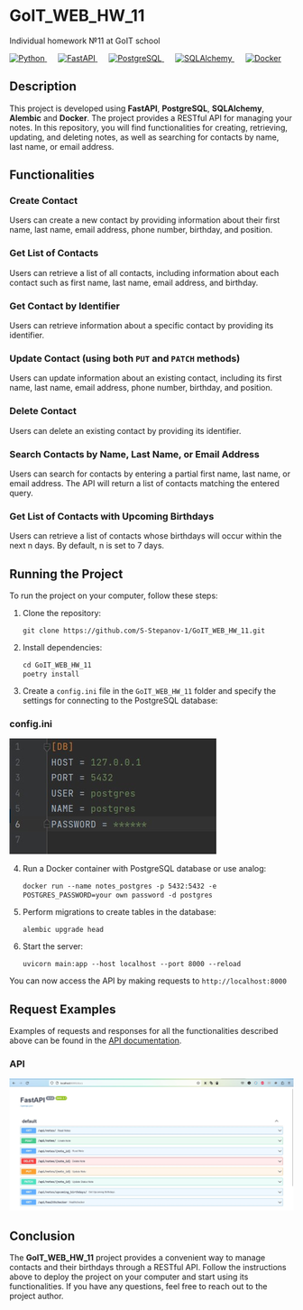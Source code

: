 # GoIT_WEB_HW_11
Individual homework №11 at GoIT school

<div>
  <a href="https://www.python.org" target="_blank">
    <img src="https://www.python.org/static/community_logos/python-logo.png" alt="Python" height="30">
  </a>
  &nbsp;&nbsp;&nbsp;&nbsp;
  <a href="https://fastapi.tiangolo.com" target="_blank">
    <img src="https://fastapi.tiangolo.com/img/logo-margin/logo-teal.png" alt="FastAPI" height="30">
  </a>
  &nbsp;&nbsp;&nbsp;&nbsp;
  <a href="https://www.postgresql.org" target="_blank">
    <img src="https://www.postgresql.org/media/img/about/press/elephant.png" alt="PostgreSQL" height="30">
  </a>
  &nbsp;&nbsp;&nbsp;&nbsp;
  <a href="https://www.sqlalchemy.org" target="_blank">
    <img src="https://www.sqlalchemy.org/img/sqla_logo.png" alt="SQLAlchemy" height="30">
  </a>
  &nbsp;&nbsp;&nbsp;&nbsp;
  <a href="https://www.docker.com" target="_blank">
    <img src="https://www.docker.com/wp-content/uploads/2022/03/vertical-logo-monochromatic.png" alt="Docker" height="30">
  </a>
</div>



## Description

This project is developed using **FastAPI**, **PostgreSQL**, **SQLAlchemy**, **Alembic** and **Docker**. The project provides a RESTful API for managing your notes. In this repository, you will find functionalities for creating, retrieving, updating, and deleting notes, as well as searching for contacts by name, last name, or email address.

## Functionalities

### Create Contact
Users can create a new contact by providing information about their first name, last name, email address, phone number, birthday, and position.

### Get List of Contacts
Users can retrieve a list of all contacts, including information about each contact such as first name, last name, email address, and birthday.

### Get Contact by Identifier
Users can retrieve information about a specific contact by providing its identifier.

### Update Contact (using both `PUT` and `PATCH` methods)
Users can update information about an existing contact, including its first name, last name, email address, phone number, birthday, and position.

### Delete Contact
Users can delete an existing contact by providing its identifier.

### Search Contacts by Name, Last Name, or Email Address
Users can search for contacts by entering a partial first name, last name, or email address. The API will return a list of contacts matching the entered query.

### Get List of Contacts with Upcoming Birthdays
Users can retrieve a list of contacts whose birthdays will occur within the next n days. By default, n is set to 7 days.

## Running the Project

To run the project on your computer, follow these steps:

1. Clone the repository:
   ```
   git clone https://github.com/S-Stepanov-1/GoIT_WEB_HW_11.git
   ```

2. Install dependencies:
   ```
   cd GoIT_WEB_HW_11
   poetry install
   ```

3. Create a `config.ini` file in the `GoIT_WEB_HW_11` folder and specify the settings for connecting to the PostgreSQL database:

### config.ini
![config_structure](Pictures/config.jpg)

4. Run a Docker container with PostgreSQL database or use analog:
    ```
    docker run --name notes_postgres -p 5432:5432 -e POSTGRES_PASSWORD=your own password -d postgres
    ```

5. Perform migrations to create tables in the database:
   ```
   alembic upgrade head
   ```

6. Start the server:
   ```
   uvicorn main:app --host localhost --port 8000 --reload  
   ```

You can now access the API by making requests to 
    ```
    http://localhost:8000
    ```

## Request Examples

Examples of requests and responses for all the functionalities described above can be found in the [API documentation](http://localhost:8000/docs).
### API
![API](Pictures/api.jpg)

## Conclusion

The **GoIT_WEB_HW_11** project provides a convenient way to manage contacts and their birthdays through a RESTful API. Follow the instructions above to deploy the project on your computer and start using its functionalities. If you have any questions, feel free to reach out to the project author.

